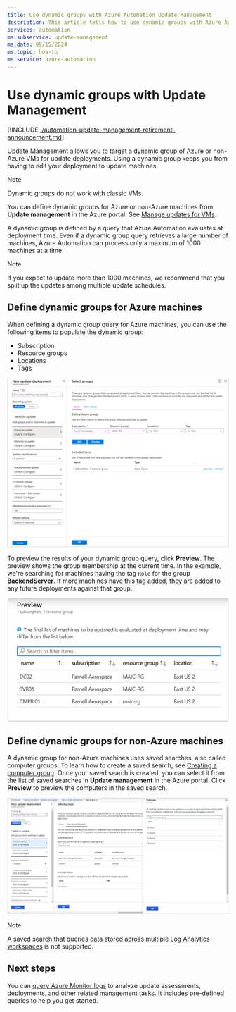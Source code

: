 ```yaml
---
title: Use dynamic groups with Azure Automation Update Management
description: This article tells how to use dynamic groups with Azure Automation Update Management.
services: automation
ms.subservice: update-management
ms.date: 09/15/2024
ms.topic: how-to
ms.service: azure-automation
---
```


# Use dynamic groups with Update Management

[!INCLUDE [./automation-update-management-retirement-announcement.md](../includes/automation-update-management-retirement-announcement.md)]

Update Management allows you to target a dynamic group of Azure or non-Azure VMs for update deployments. Using a dynamic group keeps you from having to edit your deployment to update machines.

> [!NOTE]
> Dynamic groups do not work with classic VMs.

You can define dynamic groups for Azure or non-Azure machines from **Update management** in the Azure portal. See [Manage updates for VMs](manage-updates-for-vm.md).

A dynamic group is defined by a query that Azure Automation evaluates at deployment time. Even if a dynamic group query retrieves a large number of machines, Azure Automation can process only a maximum of 1000 machines at a time.

> [!NOTE]
> If you expect to update more than 1000 machines, we recommend that you split up the updates among multiple update schedules. 

## Define dynamic groups for Azure machines

When defining a dynamic group query for Azure machines, you can use the following items to populate the dynamic group:

* Subscription
* Resource groups
* Locations
* Tags

![Select groups](./media/configure-groups/select-groups.png)

To preview the results of your dynamic group query, click **Preview**. The preview shows the group membership at the current time. In the example, we're searching for machines having the tag `Role` for the group **BackendServer**. If more machines have this tag added, they are added to any future deployments against that group.

![preview groups](./media/configure-groups/preview-groups.png)

## Define dynamic groups for non-Azure machines

A dynamic group for non-Azure machines uses saved searches, also called computer groups. To learn how to create a saved search, see [Creating a computer group](/azure/azure-monitor/logs/computer-groups#creating-a-computer-group). Once your saved search is created, you can select it from the list of saved searches in **Update management** in the Azure portal. Click **Preview** to preview the computers in the saved search.

![Screenshot shows the Select groups page for Non-Azure (Preview) and the Preview pane on the right side.](./media/configure-groups/select-groups-2.png)

> [!NOTE]
> A saved search that [queries data stored across multiple Log Analytics workspaces](/azure/azure-monitor/logs/cross-workspace-query) is not supported.

## Next steps

You can [query Azure Monitor logs](query-logs.md) to analyze update assessments, deployments, and other related management tasks. It includes pre-defined queries to help you get started.
